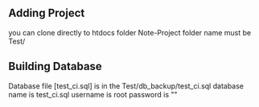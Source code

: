 Adding Project
---------------
you can clone directly to htdocs folder 
Note-Project folder name must be Test/

Building Database
-----------------
Database file [test_ci.sql] is in the Test/db_backup/test_ci.sql
database name is test_ci.sql
username is root
password is ""

